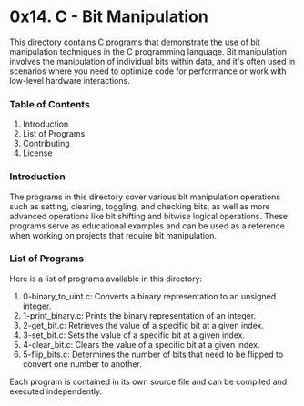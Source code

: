 <h1>0x14. C - Bit Manipulation</h1>
This directory contains C programs that demonstrate the use of bit manipulation techniques in the C programming language. Bit manipulation involves the manipulation of individual bits within data, and it's often used in scenarios where you need to optimize code for performance or work with low-level hardware interactions.

<h3>Table of Contents</h3>
<ol>
<li>Introduction</li>
<li>List of Programs</li>
<li>Contributing</li>
<li>License</li>
</ol>

<h3>Introduction</h3>
The programs in this directory cover various bit manipulation operations such as setting, clearing, toggling, and checking bits, as well as more advanced operations like bit shifting and bitwise logical operations. These programs serve as educational examples and can be used as a reference when working on projects that require bit manipulation.

<h3>List of Programs</h3>
Here is a list of programs available in this directory:

<ol>
    <li>0-binary_to_uint.c: Converts a binary representation to an unsigned integer.</li>
    <li>1-print_binary.c: Prints the binary representation of an integer.</li>
    <li>2-get_bit.c: Retrieves the value of a specific bit at a given index.</li>
    <li>3-set_bit.c: Sets the value of a specific bit at a given index.</li>
    <li>4-clear_bit.c: Clears the value of a specific bit at a given index.</li>
    <li>5-flip_bits.c: Determines the number of bits that need to be flipped to convert one number to another.</li>
</ol>

Each program is contained in its own source file and can be compiled and executed independently.
